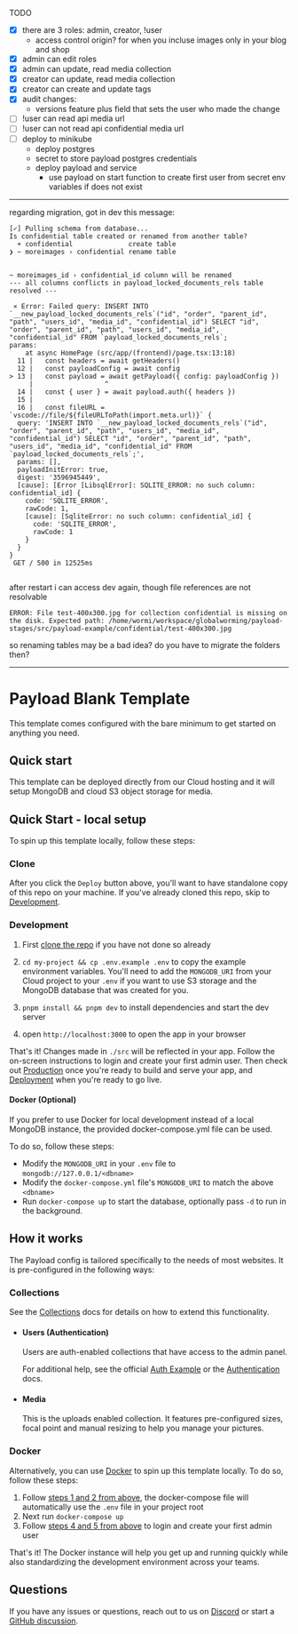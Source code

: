 TODO

- [x] there are 3 roles: admin, creator, !user
  - access control origin? for when you incluse images only in your blog and shop 
- [X] admin can edit roles
- [x] admin can update, read media collection
- [x] creator can update, read media collection
- [x] creator can create and update tags
- [x] audit changes:
  - versions feature plus field that sets the user who made the change   
- [ ] !user can read api media url
- [ ] !user can not read api confidential media url
- [ ] deploy to minikube
  - deploy postgres
  - secret to store payload postgres credentials
  - deploy payload and service
    - use payload on start function to create first user from secret env variables if does not exist
  

---

regarding migration, got in dev this message:
```text
[✓] Pulling schema from database...
Is confidential table created or renamed from another table?
  + confidential              create table
❯ ~ moreimages › confidential rename table


~ moreimages_id › confidential_id column will be renamed
--- all columns conflicts in payload_locked_documents_rels table resolved ---

 ⨯ Error: Failed query: INSERT INTO `__new_payload_locked_documents_rels`("id", "order", "parent_id", "path", "users_id", "media_id", "confidential_id") SELECT "id", "order", "parent_id", "path", "users_id", "media_id", "confidential_id" FROM `payload_locked_documents_rels`;
params: 
    at async HomePage (src/app/(frontend)/page.tsx:13:18)
  11 |   const headers = await getHeaders()
  12 |   const payloadConfig = await config
> 13 |   const payload = await getPayload({ config: payloadConfig })
     |                  ^
  14 |   const { user } = await payload.auth({ headers })
  15 |
  16 |   const fileURL = `vscode://file/${fileURLToPath(import.meta.url)}` {
  query: 'INSERT INTO `__new_payload_locked_documents_rels`("id", "order", "parent_id", "path", "users_id", "media_id", "confidential_id") SELECT "id", "order", "parent_id", "path", "users_id", "media_id", "confidential_id" FROM `payload_locked_documents_rels`;',
  params: [],
  payloadInitError: true,
  digest: '3596945449',
  [cause]: [Error [LibsqlError]: SQLITE_ERROR: no such column: confidential_id] {
    code: 'SQLITE_ERROR',
    rawCode: 1,
    [cause]: [SqliteError: no such column: confidential_id] {
      code: 'SQLITE_ERROR',
      rawCode: 1
    }
  }
}
 GET / 500 in 12525ms


```
after restart i can access dev again, though file references are not resolvable

```text
ERROR: File test-400x300.jpg for collection confidential is missing on the disk. Expected path: /home/wormi/workspace/globalworming/payload-stages/src/payload-example/confidential/test-400x300.jpg

```
so renaming tables may be a bad idea? do you have to migrate the folders then? 

---

# Payload Blank Template

This template comes configured with the bare minimum to get started on anything you need.

## Quick start

This template can be deployed directly from our Cloud hosting and it will setup MongoDB and cloud S3 object storage for media.

## Quick Start - local setup

To spin up this template locally, follow these steps:

### Clone

After you click the `Deploy` button above, you'll want to have standalone copy of this repo on your machine. If you've already cloned this repo, skip to [Development](#development).

### Development

1. First [clone the repo](#clone) if you have not done so already
2. `cd my-project && cp .env.example .env` to copy the example environment variables. You'll need to add the `MONGODB_URI` from your Cloud project to your `.env` if you want to use S3 storage and the MongoDB database that was created for you.

3. `pnpm install && pnpm dev` to install dependencies and start the dev server
4. open `http://localhost:3000` to open the app in your browser

That's it! Changes made in `./src` will be reflected in your app. Follow the on-screen instructions to login and create your first admin user. Then check out [Production](#production) once you're ready to build and serve your app, and [Deployment](#deployment) when you're ready to go live.

#### Docker (Optional)

If you prefer to use Docker for local development instead of a local MongoDB instance, the provided docker-compose.yml file can be used.

To do so, follow these steps:

- Modify the `MONGODB_URI` in your `.env` file to `mongodb://127.0.0.1/<dbname>`
- Modify the `docker-compose.yml` file's `MONGODB_URI` to match the above `<dbname>`
- Run `docker-compose up` to start the database, optionally pass `-d` to run in the background.

## How it works

The Payload config is tailored specifically to the needs of most websites. It is pre-configured in the following ways:

### Collections

See the [Collections](https://payloadcms.com/docs/configuration/collections) docs for details on how to extend this functionality.

- #### Users (Authentication)

  Users are auth-enabled collections that have access to the admin panel.

  For additional help, see the official [Auth Example](https://github.com/payloadcms/payload/tree/main/examples/auth) or the [Authentication](https://payloadcms.com/docs/authentication/overview#authentication-overview) docs.

- #### Media

  This is the uploads enabled collection. It features pre-configured sizes, focal point and manual resizing to help you manage your pictures.

### Docker

Alternatively, you can use [Docker](https://www.docker.com) to spin up this template locally. To do so, follow these steps:

1. Follow [steps 1 and 2 from above](#development), the docker-compose file will automatically use the `.env` file in your project root
1. Next run `docker-compose up`
1. Follow [steps 4 and 5 from above](#development) to login and create your first admin user

That's it! The Docker instance will help you get up and running quickly while also standardizing the development environment across your teams.

## Questions

If you have any issues or questions, reach out to us on [Discord](https://discord.com/invite/payload) or start a [GitHub discussion](https://github.com/payloadcms/payload/discussions).
